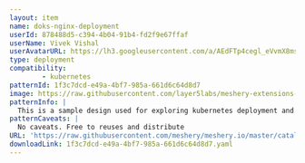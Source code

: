 ```yaml
---
layout: item
name: doks-nginx-deployment
userId: 878488d5-c394-4b04-91b4-fd2f9e67ffaf
userName: Vivek Vishal
userAvatarURL: https://lh3.googleusercontent.com/a/AEdFTp4cegl_eVvmX8msycqpmZqZjkpHkrR5ZAZLOANmjg=s96-c
type: deployment
compatibility: 
        - kubernetes
patternId: 1f3c7dcd-e49a-4bf7-985a-661d6c64d8d7
image: https://raw.githubusercontent.com/layer5labs/meshery-extensions-packages/master/action-assets/design-assets/1f3c7dcd-e49a-4bf7-985a-661d6c64d8d7.png
patternInfo: |
  This is a sample design used for exploring kubernetes deployment and service
patternCaveats: |
  No caveats. Free to reuses and distribute
URL: 'https://raw.githubusercontent.com/meshery/meshery.io/master/catalog/1f3c7dcd-e49a-4bf7-985a-661d6c64d8d7.yaml'
downloadLink: 1f3c7dcd-e49a-4bf7-985a-661d6c64d8d7.yaml
---
```


